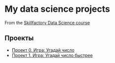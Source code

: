 # My data science projects
From the [Skillfactory Data Science course](https://lms.skillfactory.ru/courses/course-v1:SkillFactory+DST-1+10_APR/about)

## Проекты

* [Проект 0. Игра: Угадай число](https://github.com/bgsound/sf_data_science/tree/main/project_0)
* [Проект 1. Игра: Угадай число быстрее](https://github.com/bgsound/sf_data_science/tree/main/project_1)



